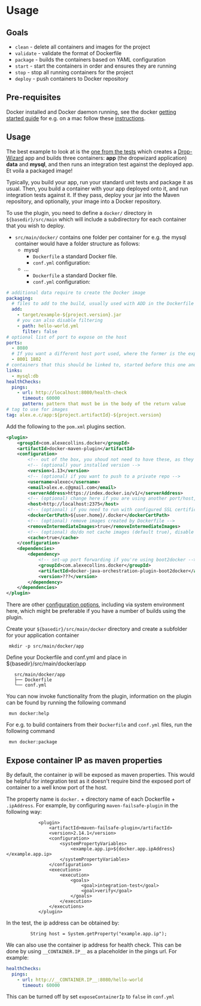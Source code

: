 Usage
===
Goals
---
* `clean` - delete all containers and images for the project
* `validate` - validate the format of Dockerfile
* `package` - builds the containers based on YAML configuration
* `start` - start the containers in order and ensures they are running
* `stop` - stop all running containers for the project
* `deploy` - push containers to Docker repository

Pre-requisites
---
Docker installed and Docker daemon running, see the docker [getting started guide](https://www.docker.io/gettingstarted/) for e.g. on a mac follow these [instructions](http://docs.docker.io/en/latest/installation/mac/).

Usage
---
The best example to look at is the [one from the tests](src/it/build-test-it) which creates a [Drop-Wizard](https://dropwizard.github.io/dropwizard/) app and builds three containers: __app__ (the dropwizard application) __data__ and __mysql__, and then runs an integration test against the deployed app. Et voila a packaged image!

Typically, you build your app, run your standard unit tests and package it as usual. Then, you build a container with your app deployed onto it, and run integration tests against it. If they pass, deploy your jar into the Maven repository, and optionally, your image into a Docker repository.

To use the plugin, you need to define a `docker/` directory in `${basedir}/src/main` which will include a subdirectory for each container that you wish to deploy.

- `src/main/docker/` contains one folder per container for e.g. the mysql container would have a folder structure as follows:
    - mysql
        - `Dockerfile` a standard Docker file.
        - `conf.yml` configuration:
    - ...
        - `Dockerfile` a standard Docker file.
        - `conf.yml` configuration:

```yml
# additional data require to create the Docker image
packaging:
  # files to add to the build, usually used with ADD in the Dockerfile
  add:
    - target/example-${project.version}.jar
    # you can also disable filtering
    - path: hello-world.yml
      filter: false
# optional list of port to expose on the host
ports:
  - 8080
  # If you want a different host port used, where the former is the exposed port and the latter the container port.
  - 8001 1802
# containers that this should be linked to, started before this one and stopped afterwards, optional alias after colon
links:
  - mysql:db
healthChecks:
  pings:
    - url: http://localhost:8080/health-check
      timeout: 60000
      pattern: pattern that must be in the body of the return value
# tag to use for images
tag: alex.e.c/app:${project.artifactId}-${project.version}
 ```

Add the following to the `pom.xml` plugins section.

```xml
<plugin>
    <groupId>com.alexecollins.docker</groupId>
    <artifactId>docker-maven-plugin</artifactId>
    <configuration>
        <!-- out of the box, you shoud not need to have these, as they'll use sensible defaults -->
        <!-- (optional) your installed version -->
        <version>1.13</version>
        <!-- (optional) if you want to push to a private repo -->
        <username>alexec</username>
        <email>alex.e.c@gmail.com</email>
        <serverAddress>https://index.docker.io/v1/</serverAddress>
        <!-- (optional) change here if you are using another port/host, e.g. 4243 -->
        <host>http://localhost:2375</host>
        <!-- (optional) if you need to run with configured SSL certificates -->
        <dockerCertPath>${user.home}/.docker</dockerCertPath>
        <!-- (optional) remove images created by Dockerfile -->
        <removeIntermediateImages>true</removeIntermediateImages>
        <!-- (optional) do/do not cache images (default true), disable to get the freshest images -->
        <cache>true</cache>
    </configuration>
    <dependencies>
        <dependency>
            <!-- set-up port forwarding if you're using boot2docker -->
            <groupId>com.alexecollins.docker</groupId>
            <artifactId>docker-java-orchestration-plugin-boot2docker</artifactId>
            <version>???</version>
        </dependency>
    </dependencies>
</plugin>
 ```

There are other [configuration options](https://github.com/docker-java/docker-java#configuration), including via system environment here, which might be preferable if you have a number of builds using the plugin.

Create your `${basedir}/src/main/docker` directory and create a subfolder for your application container

     mkdir -p src/main/docker/app
 
Define your Dockerfile and conf.yml and place in ${basedir}/src/main/docker/app

 ```tree
    src/main/docker/app
    ├── Dockerfile
    └── conf.yml
 ```

You can now invoke functionality from the plugin, information on the plugin can be found by running the following command

     mvn docker:help

For e.g. to build containers from their `Dockerfile` and `conf.yml` files, run the following command

     mvn docker:package

Expose container IP as maven properties
---

By default, the container ip will be exposed as maven properties. This would be helpful for integration test as it doesn't require bind the exposed port of container to a well know port of the host.

The property name is `docker.` + directory name of each Dockerfile + `.ipAddress`. For example, by configuring `maven-failsafe-plugin` in the following way:

```
            <plugin>
                <artifactId>maven-failsafe-plugin</artifactId>
                <version>2.14.1</version>
                <configuration>
                    <systemPropertyVariables>
                        <example.app.ip>${docker.app.ipAddress}</example.app.ip>
                    </systemPropertyVariables>
                </configuration>
                <executions>
                    <execution>
                        <goals>
                            <goal>integration-test</goal>
                            <goal>verify</goal>
                        </goals>
                    </execution>
                </executions>
            </plugin>
```

In the test, the ip address can be obtained by:


```
         String host = System.getProperty("example.app.ip");
```

We can also use the container ip address for health check.  This can be done by using `__CONTAINER.IP__` as a placeholder in the pings url. For example: 


```yml
healthChecks:
  pings:
    - url: http://__CONTAINER.IP__:8080/hello-world
      timeout: 60000

```

This can be turned off by set `exposeContainerIp` to `false` in `conf.yml`
